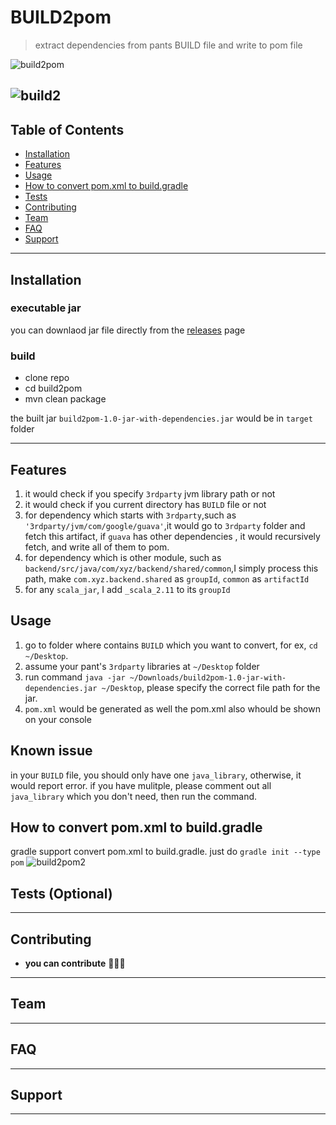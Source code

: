 
# BUILD2pom

> extract dependencies from pants BUILD file and write to pom file

![build2pom](https://user-images.githubusercontent.com/1326906/76693472-e3809f00-6622-11ea-9021-dc2a30c5b875.gif)


![build2](https://github.com/cbweixin/pants2maven/workflows/BUILD2pom/badge.svg)
---

## Table of Contents 

- [Installation](#installation)
- [Features](#features)
- [Usage](#usage)
- [How to convert pom.xml to build.gradle](#how-to-convert-pomxml-to-buildgradle)
- [Tests](#tests-optional)
- [Contributing](#contributing)
- [Team](#team)
- [FAQ](#faq)
- [Support](#support)




---

## Installation
### executable jar
you can downlaod jar file directly from the [releases](https://github.com/cbweixin/pants2maven/releases) page

### build
- clone repo
- cd build2pom
- mvn clean package

the built jar `build2pom-1.0-jar-with-dependencies.jar` would be in `target` folder

---

## Features
1. it would check if you specify `3rdparty` jvm library path or not
2. it would check if you current directory has `BUILD` file or not
3. for dependency which starts with `3rdparty`,such as `'3rdparty/jvm/com/google/guava'`,it would go to `3rdparty` folder and fetch this artifact, if `guava` has other dependencies , it would recursively fetch, and write all of them to pom.
4. for dependency which is other module, such as `backend/src/java/com/xyz/backend/shared/common`,I simply process this path, make `com.xyz.backend.shared` as `groupId`, `common` as `artifactId` 
5. for any `scala_jar`, I add `_scala_2.11` to its `groupId`


## Usage
1. go to folder where contains `BUILD` which you want to convert, for ex, `cd ~/Desktop`.
2. assume your pant's `3rdparty` libraries at `~/Desktop` folder
2. run command `java -jar ~/Downloads/build2pom-1.0-jar-with-dependencies.jar ~/Desktop`, please specify the correct file path for the jar.
3. `pom.xml` would be generated as well the pom.xml also whould be shown on your console

## Known issue
in your `BUILD` file, you should only have one `java_library`, otherwise, it would report error. if you have mulitple, please comment out all `java_library` which you don't need, then run the command. 

## How to convert pom.xml to build.gradle
gradle support convert pom.xml to build.gradle. just do `gradle init --type pom` 
![build2pom2](https://user-images.githubusercontent.com/1326906/76693986-36aa2000-662a-11ea-9c7c-6925624be77a.gif)

## Tests (Optional)
---

## Contributing


- **you can contribute** 🔨🔨🔨


---

## Team


---

## FAQ

---

## Support


---

